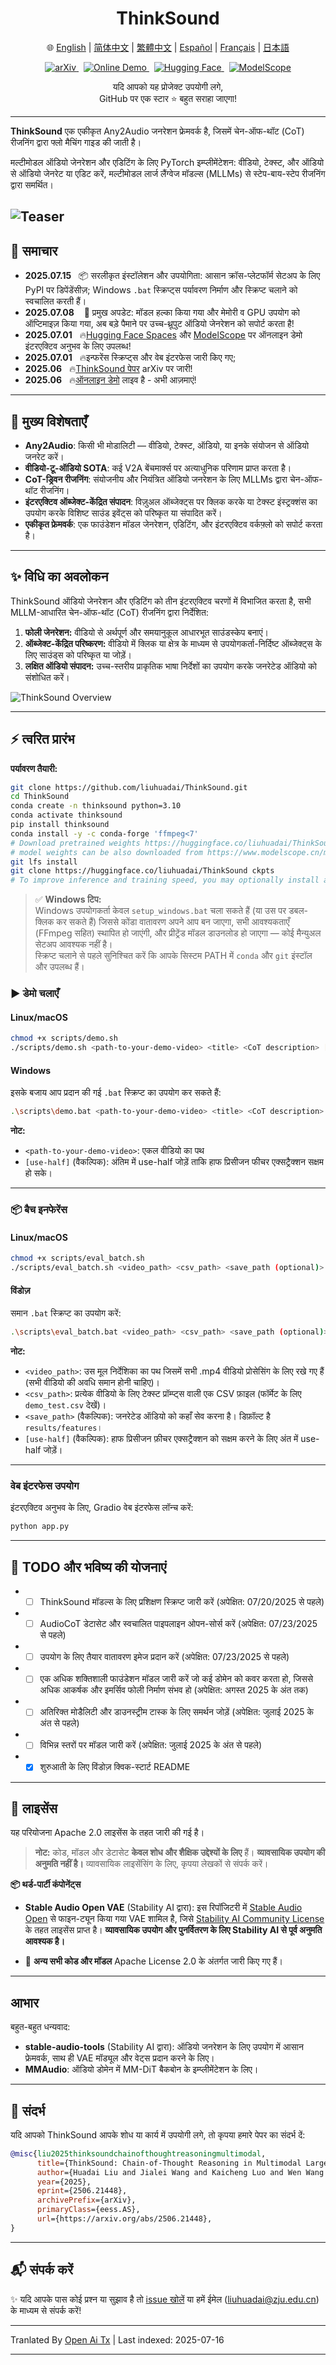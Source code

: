 <h1 align="center">ThinkSound</h1>

<p align="center">
  🌐
  <a href="https://openaitx.github.io/view.html?user=FunAudioLLM&project=ThinkSound&lang=en">English</a> |
  <a href="https://openaitx.github.io/view.html?user=FunAudioLLM&project=ThinkSound&lang=zh-CN">简体中文</a> |
  <a href="https://openaitx.github.io/view.html?user=FunAudioLLM&project=ThinkSound&lang=zh-TW">繁體中文</a> |
  <a href="https://openaitx.github.io/view.html?user=FunAudioLLM&project=ThinkSound&lang=es">Español</a> |
  <a href="https://openaitx.github.io/view.html?user=FunAudioLLM&project=ThinkSound&lang=fr">Français</a> |
  <a href="https://openaitx.github.io/view.html?user=FunAudioLLM&project=ThinkSound&lang=ja">日本語</a>
  
</p>

<p align="center">
  <a href="https://arxiv.org/pdf/2506.21448">
    <img src="https://img.shields.io/badge/arXiv-2506.21448-b31b1b.svg" alt="arXiv"/>
  </a>
  &nbsp;
  <a href="https://thinksound-project.github.io/">
    <img src="https://img.shields.io/badge/Online%20Demo-🌐-blue" alt="Online Demo"/>
  </a>
  &nbsp;
  <a href="https://huggingface.co/spaces/FunAudioLLM/ThinkSound">
    <img src="https://img.shields.io/badge/HuggingFace-Spaces-orange?logo=huggingface" alt="Hugging Face"/>
  </a>
  &nbsp;
  <a href="https://modelscope.cn/studios/iic/ThinkSound">
    <img src="https://img.shields.io/badge/ModelScope-在线体验-green" alt="ModelScope"/>
  </a>
</p>

<p align="center">
  यदि आपको यह प्रोजेक्ट उपयोगी लगे,<br>
  GitHub पर एक स्टार ⭐ बहुत सराहा जाएगा!
</p>

---

**ThinkSound** एक एकीकृत Any2Audio जनरेशन फ्रेमवर्क है, जिसमें चेन-ऑफ-थॉट (CoT) रीजनिंग द्वारा फ्लो मैचिंग गाइड की जाती है।

मल्टीमोडल ऑडियो जेनरेशन और एडिटिंग के लिए PyTorch इम्प्लीमेंटेशन: वीडियो, टेक्स्ट, और ऑडियो से ऑडियो जेनरेट या एडिट करें, मल्टीमोडल लार्ज लैंग्वेज मॉडल्स (MLLMs) से स्टेप-बाय-स्टेप रीजनिंग द्वारा समर्थित।

![Teaser](https://raw.githubusercontent.com/FunAudioLLM/ThinkSound/master/assets/figs/fig1_teaser.png)
---

## 📰 समाचार
- **2025.07.15** &nbsp; 📦 सरलीकृत इंस्टॉलेशन और उपयोगिता: आसान क्रॉस-प्लेटफॉर्म सेटअप के लिए PyPI पर डिपेंडेंसीज़; Windows `.bat` स्क्रिप्ट्स पर्यावरण निर्माण और स्क्रिप्ट चलाने को स्वचालित करती हैं।
- **2025.07.08** &nbsp;  🔧 प्रमुख अपडेट: मॉडल हल्का किया गया और मेमोरी व GPU उपयोग को ऑप्टिमाइज़ किया गया, अब बड़े पैमाने पर उच्च-थ्रूपुट ऑडियो जेनरेशन को सपोर्ट करता है!
- **2025.07.01** &nbsp; 🔥[Hugging Face Spaces](https://huggingface.co/spaces/FunAudioLLM/ThinkSound) और [ModelScope](https://modelscope.cn/studios/iic/ThinkSound) पर ऑनलाइन डेमो इंटरएक्टिव अनुभव के लिए उपलब्ध!
- **2025.07.01** &nbsp; 🔥इन्फरेंस स्क्रिप्ट्स और वेब इंटरफेस जारी किए गए;
- **2025.06** &nbsp; 🔥[ThinkSound पेपर](https://arxiv.org/pdf/2506.21448) arXiv पर जारी!
- **2025.06** &nbsp; 🔥[ऑनलाइन डेमो](http://thinksound-project.github.io/) लाइव है - अभी आज़माएं!

---


## 🚀 मुख्य विशेषताएँ

- **Any2Audio**: किसी भी मोडालिटी — वीडियो, टेक्स्ट, ऑडियो, या इनके संयोजन से ऑडियो जनरेट करें।
- **वीडियो-टू-ऑडियो SOTA**: कई V2A बेंचमार्क्स पर अत्याधुनिक परिणाम प्राप्त करता है।
- **CoT-ड्रिवन रीजनिंग**: संयोजनीय और नियंत्रित ऑडियो जनरेशन के लिए MLLMs द्वारा चेन-ऑफ-थॉट रीजनिंग।
- **इंटरएक्टिव ऑब्जेक्ट-केंद्रित संपादन**: विज़ुअल ऑब्जेक्ट्स पर क्लिक करके या टेक्स्ट इंस्ट्रक्शंस का उपयोग करके विशिष्ट साउंड इवेंट्स को परिष्कृत या संपादित करें।
- **एकीकृत फ्रेमवर्क**: एक फाउंडेशन मॉडल जेनरेशन, एडिटिंग, और इंटरएक्टिव वर्कफ़्लो को सपोर्ट करता है।

---

## ✨ विधि का अवलोकन

ThinkSound ऑडियो जेनरेशन और एडिटिंग को तीन इंटरएक्टिव चरणों में विभाजित करता है, सभी MLLM-आधारित चेन-ऑफ-थॉट (CoT) रीजनिंग द्वारा निर्देशित:

1. **फोली जेनरेशन:** वीडियो से अर्थपूर्ण और समयानुकूल आधारभूत साउंडस्केप बनाएं।
2. **ऑब्जेक्ट-केंद्रित परिष्करण:** वीडियो में क्लिक या क्षेत्र के माध्यम से उपयोगकर्ता-निर्दिष्ट ऑब्जेक्ट्स के लिए साउंड्स को परिष्कृत या जोड़ें।
3. **लक्षित ऑडियो संपादन:** उच्च-स्तरीय प्राकृतिक भाषा निर्देशों का उपयोग करके जनरेटेड ऑडियो को संशोधित करें।

![ThinkSound Overview](https://raw.githubusercontent.com/FunAudioLLM/ThinkSound/master/assets/figs/fig3_model.png)
<!-- एक बड़े पैमाने का CoT-एनोटेटेड डेटासेट (**AudioCoT**) का उपयोग रीजनिंग मॉड्यूल और एकीकृत ऑडियो फाउंडेशन मॉडल दोनों के प्रशिक्षण के लिए किया जाता है।
![AudioCoT Pipeline](https://raw.githubusercontent.com/FunAudioLLM/ThinkSound/master/assets/figs/fig2_dataset.png) -->

---

## ⚡ त्वरित प्रारंभ

**पर्यावरण तैयारी:**
```bash
git clone https://github.com/liuhuadai/ThinkSound.git
cd ThinkSound
conda create -n thinksound python=3.10
conda activate thinksound
pip install thinksound
conda install -y -c conda-forge 'ffmpeg<7'
# Download pretrained weights https://huggingface.co/liuhuadai/ThinkSound to Directory ckpts/
# model weights can be also downloaded from https://www.modelscope.cn/models/iic/ThinkSound
git lfs install
git clone https://huggingface.co/liuhuadai/ThinkSound ckpts
# To improve inference and training speed, you may optionally install a FlashAttention backend compatible with your system and PyTorch version.
```
> ✅ **Windows टिप:**  
> Windows उपयोगकर्ता केवल `setup_windows.bat` चला सकते हैं (या उस पर डबल-क्लिक कर सकते हैं) जिससे कोंडा वातावरण अपने आप बन जाएगा, सभी आवश्यकताएँ (FFmpeg सहित) स्थापित हो जाएंगी, और प्रीट्रेंड मॉडल डाउनलोड हो जाएगा — कोई मैन्युअल सेटअप आवश्यक नहीं है।  
> स्क्रिप्ट चलाने से पहले सुनिश्चित करें कि आपके सिस्टम PATH में `conda` और `git` इंस्टॉल और उपलब्ध हैं।


### ▶️ डेमो चलाएँ

#### **Linux/macOS**


```bash
chmod +x scripts/demo.sh
./scripts/demo.sh <path-to-your-demo-video> <title> <CoT description> [use-half]
```
#### **Windows**

इसके बजाय आप प्रदान की गई `.bat` स्क्रिप्ट का उपयोग कर सकते हैं:


```bash
.\scripts\demo.bat <path-to-your-demo-video> <title> <CoT description> [use-half]
```
**नोट:**

* `<path-to-your-demo-video>`: एकल वीडियो का पथ
* `[use-half]` (वैकल्पिक): अंतिम में use-half जोड़ें ताकि हाफ प्रिसीजन फीचर एक्सट्रैक्शन सक्षम हो सके।

---

### 📦 बैच इनफेरेंस

#### **Linux/macOS**


```bash
chmod +x scripts/eval_batch.sh
./scripts/eval_batch.sh <video_path> <csv_path> <save_path (optional)> [use-half]
```
#### **विंडोज़**

समान `.bat` स्क्रिप्ट का उपयोग करें:


```bash
.\scripts\eval_batch.bat <video_path> <csv_path> <save_path (optional)> [use-half]
```
**नोट:**

* `<video_path>`: उस मूल निर्देशिका का पथ जिसमें सभी .mp4 वीडियो प्रोसेसिंग के लिए रखे गए हैं (सभी वीडियो की अवधि समान होनी चाहिए)।
* `<csv_path>`: प्रत्येक वीडियो के लिए टेक्स्ट प्रॉम्प्ट्स वाली एक CSV फ़ाइल (फॉर्मेट के लिए `demo_test.csv` देखें)।
* `<save_path>` (वैकल्पिक): जनरेटेड ऑडियो को कहाँ सेव करना है। डिफ़ॉल्ट है `results/features`।
* `[use-half]` (वैकल्पिक): हाफ प्रिसीजन फ़ीचर एक्सट्रैक्शन को सक्षम करने के लिए अंत में use-half जोड़ें।

---


### वेब इंटरफेस उपयोग

इंटरएक्टिव अनुभव के लिए, Gradio वेब इंटरफेस लॉन्च करें:


```bash
python app.py
```
---

## 📝 TODO और भविष्य की योजनाएं
* - [ ] ThinkSound मॉडल्स के लिए प्रशिक्षण स्क्रिप्ट जारी करें (अपेक्षित: 07/20/2025 से पहले)
* - [ ] AudioCoT डेटासेट और स्वचालित पाइपलाइन ओपन-सोर्स करें (अपेक्षित: 07/23/2025 से पहले)
* - [ ] उपयोग के लिए तैयार वातावरण इमेज प्रदान करें (अपेक्षित: 07/23/2025 से पहले)
* - [ ] एक अधिक शक्तिशाली फाउंडेशन मॉडल जारी करें जो कई डोमेन को कवर करता हो, जिससे अधिक आकर्षक और इमर्सिव फोली निर्माण संभव हो (अपेक्षित: अगस्त 2025 के अंत तक)
* - [ ] अतिरिक्त मोडैलिटी और डाउनस्ट्रीम टास्क के लिए समर्थन जोड़ें (अपेक्षित: जुलाई 2025 के अंत से पहले)
* - [ ] विभिन्न स्तरों पर मॉडल जारी करें (अपेक्षित: जुलाई 2025 के अंत से पहले)
* - [x] शुरुआती के लिए विंडोज़ क्विक-स्टार्ट README
---


## 📄 लाइसेंस

यह परियोजना Apache 2.0 लाइसेंस के तहत जारी की गई है।

> **नोट:**
> कोड, मॉडल और डेटासेट **केवल शोध और शैक्षिक उद्देश्यों के लिए** हैं।
> **व्यावसायिक उपयोग की अनुमति नहीं है।**
> व्यावसायिक लाइसेंसिंग के लिए, कृपया लेखकों से संपर्क करें।

**📦 थर्ड-पार्टी कंपोनेंट्स**

* **Stable Audio Open VAE** (Stability AI द्वारा):
  इस रिपॉजिटरी में [Stable Audio Open](https://huggingface.co/stabilityai/stable-audio-open-1.0/) से फाइन-ट्यून किया गया VAE शामिल है, जिसे [Stability AI Community License](https://raw.githubusercontent.com/FunAudioLLM/ThinkSound/master/./third_party/LICENSE_StabilityAI.md) के तहत लाइसेंस प्राप्त है।
  **व्यावसायिक उपयोग और पुनर्वितरण के लिए Stability AI से पूर्व अनुमति आवश्यक है।**

* 📘 **अन्य सभी कोड और मॉडल** Apache License 2.0 के अंतर्गत जारी किए गए हैं।

---

## आभार

बहुत-बहुत धन्यवाद:

* **stable-audio-tools** (Stability AI द्वारा):
ऑडियो जनरेशन के लिए उपयोग में आसान फ्रेमवर्क, साथ ही VAE मॉड्यूल और वेट्स प्रदान करने के लिए।
* **MMAudio**:
  ऑडियो डोमेन में MM-DiT बैकबोन के इम्प्लीमेंटेशन के लिए।

---

## 📖 संदर्भ

यदि आपको ThinkSound आपके शोध या कार्य में उपयोगी लगे, तो कृपया हमारे पेपर का संदर्भ दें:


```bibtex
@misc{liu2025thinksoundchainofthoughtreasoningmultimodal,
      title={ThinkSound: Chain-of-Thought Reasoning in Multimodal Large Language Models for Audio Generation and Editing}, 
      author={Huadai Liu and Jialei Wang and Kaicheng Luo and Wen Wang and Qian Chen and Zhou Zhao and Wei Xue},
      year={2025},
      eprint={2506.21448},
      archivePrefix={arXiv},
      primaryClass={eess.AS},
      url={https://arxiv.org/abs/2506.21448}, 
}
```
---

## 📬 संपर्क करें

✨ यदि आपके पास कोई प्रश्न या सुझाव है तो [issue खोलें](https://github.com/liuhuadai/ThinkSound/issues) या हमें ईमेल ([liuhuadai@zju.edu.cn](https://raw.githubusercontent.com/FunAudioLLM/ThinkSound/master/mailto:liuhuadai@zju.edu.cn)) के माध्यम से संपर्क करें!



---

Tranlated By [Open Ai Tx](https://github.com/OpenAiTx/OpenAiTx) | Last indexed: 2025-07-16

---